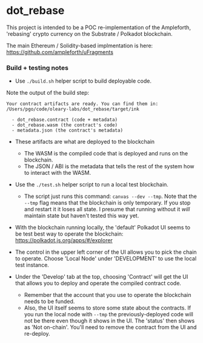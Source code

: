 # dot_rebase

This project is intended to be a POC re-implementation of the Ampleforth, 'rebasing' crypto currency on the Substrate / Polkadot blockchain.

The main Ethereum / Solidity-based implmentation is here: https://github.com/ampleforth/uFragments

### Build + testing notes

* Use `./build.sh` helper script to build deployable code.

Note the output of the build step:

```
Your contract artifacts are ready. You can find them in:
/Users/pgo/code/oleary-labs/dot_rebase/target/ink

  - dot_rebase.contract (code + metadata)
  - dot_rebase.wasm (the contract's code)
  - metadata.json (the contract's metadata)
```

* These artifacts are what are deployed to the blockchain
  * The WASM is the compiled code that is deployed and runs on the blockchain.
  * The JSON / ABI is the metadata that tells the rest of the system how to interact with the WASM.

* Use the `./test.sh` helper script to run a local test blockchain.  
  * The script just runs this command: `canvas --dev --tmp`. Note that the `--tmp` flag means that the blockchain is only temporary.
  If you stop and restart it it loses all state. I presume that running without it *will* maintain state but haven't tested this way yet.
* With the blockchain running locally, the 'default' Polkadot UI seems to be test best way to operate the blockchain: https://polkadot.js.org/apps/#/explorer
* The control in the upper left corner of the UI allows you to pick the chain to operate. Choose 'Local Node' under 'DEVELOPMENT' to use the local test instance.
* Under the 'Develop' tab at the top, choosing 'Contract' will get the UI that allows you to deploy and operate the compiled contract code.
  * Remember that the account that you use to operate the blockchain needs to be funded.
  * Also, the UI itself seems to store some state about the contracts. If you run the local node with `--tmp` the previously-deployed code will not be there even though it shows in the UI.
  The 'status' then shows as 'Not on-chain'. You'll need to remove the contract from the UI and re-deploy.